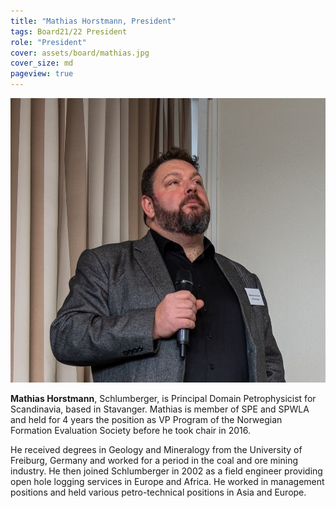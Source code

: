 ```yaml
---
title: "Mathias Horstmann, President"
tags: Board21/22 President
role: "President"
cover: assets/board/mathias.jpg
cover_size: md
pageview: true
---
```

<img class="image image--md circle shadow center" src="/assets/board/mathias.jpg"/>


**Mathias Horstmann**, Schlumberger, is Principal Domain Petrophysicist for Scandinavia, based in Stavanger. 
Mathias is member of SPE and SPWLA and held for 4 years the position as VP Program of the Norwegian Formation Evaluation Society before he took chair in 2016. 
<!--more-->
He received degrees in Geology and Mineralogy from the University of Freiburg, Germany and worked for a period in the coal and ore mining industry. He then joined Schlumberger in 2002 as a field engineer providing open hole logging services in Europe and Africa. He worked in management positions and held various petro-technical positions in Asia and Europe. 
<!-- Mathias is member of SPE and SPWLA and held for 4 years the position as VP Program of the Norwegian Formation Evaluation Society before he took chair in 2016.  -->

